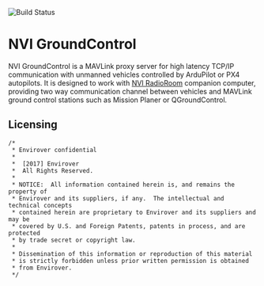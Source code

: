 ![Build Status](https://codebuild.us-west-2.amazonaws.com/badges?uuid=eyJlbmNyeXB0ZWREYXRhIjoicmFlNzBGdXdpOU5VNkVhQnVQWld1cnVET3dqWVN0YnpxNzJWZzVaTXlFYVhxWmZhRkx6N1UwTHJWTUVTRmlxbXN5bHlBVzlTT3l5VGNRREJCMklGNVhVPSIsIml2UGFyYW1ldGVyU3BlYyI6IkxrVDRVUnlqamdBMG1PQTgiLCJtYXRlcmlhbFNldFNlcmlhbCI6MX0%3D&branch=master)

# NVI GroundControl

NVI GroundControl is a MAVLink proxy server for high latency TCP/IP communication with unmanned vehicles controlled by ArduPilot or PX4 autopilots. It is designed to work with [NVI RadioRoom](https://github.com/envirover/NVIRadioRoom) companion computer, providing two way communication channel between vehicles and MAVLink ground control stations such as Mission Planer or QGroundControl.


Licensing
---------
```
/*
 * Envirover confidential
 * 
 *  [2017] Envirover
 *  All Rights Reserved.
 * 
 * NOTICE:  All information contained herein is, and remains the property of 
 * Envirover and its suppliers, if any.  The intellectual and technical concepts
 * contained herein are proprietary to Envirover and its suppliers and may be 
 * covered by U.S. and Foreign Patents, patents in process, and are protected
 * by trade secret or copyright law.
 * 
 * Dissemination of this information or reproduction of this material
 * is strictly forbidden unless prior written permission is obtained
 * from Envirover.
 */
```
